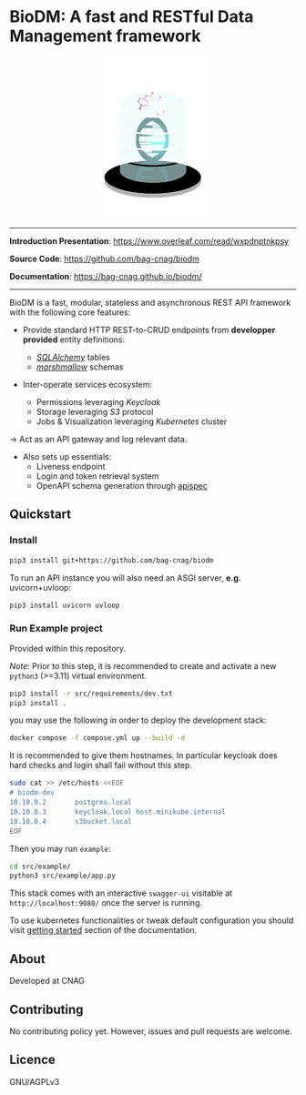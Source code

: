 # BioDM: A fast and RESTful Data Management framework

<p align="center"><img src="logo.png" alt="logo" width="200"/></p>

---

**Introduction Presentation**: <a href="https://www.overleaf.com/read/wxpdnptnkpsy" target="_blank">https://www.overleaf.com/read/wxpdnptnkpsy</a> 

**Source Code**: <a href="https://github.com/bag-cnag/biodm" target="_blank">https://github.com/bag-cnag/biodm</a>

**Documentation**: <a href="https://bag-cnag.github.io/biodm/" target="_blank">https://bag-cnag.github.io/biodm/</a>

---

BioDM is a fast, modular, stateless and asynchronous REST API framework with the following core features:

- Provide standard HTTP REST-to-CRUD endpoints from **developper provided** entity definitions:
  - _[SQLAlchemy](https://github.com/sqlalchemy/sqlalchemy/)_ tables
  - _[marshmallow](https://github.com/marshmallow-code/marshmallow)_ schemas

- Inter-operate services ecosystem:
  - Permissions leveraging _Keycloak_
  - Storage leveraging _S3_ protocol
  - Jobs & Visualization leveraging _Kubernetes_ cluster

-> Act as an API gateway and log relevant data.

- Also sets up essentials:
  - Liveness endpoint
  - Login and token retrieval system
  - OpenAPI schema generation through [apispec](https://github.com/marshmallow-code/apispec)

## Quickstart
### Install
```bash
pip3 install git+https://github.com/bag-cnag/biodm
```

To run an API instance you will also need an ASGI server, **e.g.** uvicorn+uvloop:
```bash
pip3 install uvicorn uvloop
```

### Run Example project

Provided within this repository.

_Note:_ Prior to this step,
it is recommended to create and activate a new `python3` (>=3.11) virtual environment.

```bash
pip3 install -r src/requirements/dev.txt
pip3 install .
```

you may use the following in order to deploy the development stack:

```bash
docker compose -f compose.yml up --build -d
```

It is recommended to give them hostnames.
In particular keycloak does hard checks and login shall fail without this step.

```bash
sudo cat >> /etc/hosts <<EOF
# biodm-dev
10.10.0.2       postgres.local
10.10.0.3       keycloak.local host.minikube.internal
10.10.0.4       s3bucket.local
EOF
```

Then you may run `example`:
```bash
cd src/example/
python3 src/example/app.py
```

This stack comes with an interactive ``swagger-ui`` visitable at ``http://localhost:9080/``
once the server is running.

To use kubernetes functionalities or tweak default configuration you should visit
[getting started](https://bag-cnag.github.io/biodm) section of the documentation.

## About

Developed at CNAG

## Contributing

No contributing policy yet. However, issues and pull requests are welcome.

## Licence

GNU/AGPLv3
